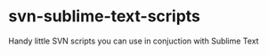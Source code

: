 svn-sublime-text-scripts
========================

Handy little SVN scripts you can use in conjuction with Sublime Text
